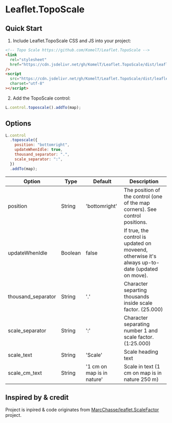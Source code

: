 # Leaflet.TopoScale

## Quick Start

1. Include Leaflet.TopoScale CSS and JS into your project:

```html
<!-- Topo Scale https://github.com/KomelT/Leaflet.TopoScale -->
<link
  rel="stylesheet"
  href="https://cdn.jsdelivr.net/gh/KomelT/Leaflet.TopoScale/dist/leaflet.toposcale.min.css"
/>
<script
  src="https://cdn.jsdelivr.net/gh/KomelT/Leaflet.TopoScale/dist/leaflet.toposcale.min.js"
  charset="utf-8"
></script>
```

2. Add the TopoScale control:

```js
L.control.toposcale().addTo(map);
```

## Options

```js
L.control
  .toposcale({
    position: "bottomright",
    updateWhenIdle: true,
    thousand_separator: ".",
    scale_separator: ":",
  })
  .addTo(map);
```

| Option             | Type    | Default                    | Description                                                                                     |
| ------------------ | ------- | -------------------------- | ----------------------------------------------------------------------------------------------- |
| position           | String  | 'bottomright'              | The position of the control (one of the map corners). See control positions.                    |
| updateWhenIdle     | Boolean | false                      | If true, the control is updated on moveend, otherwise it's always up-to-date (updated on move). |
| thousand_separator | String  | '.'                        | Character separting thousands inside scale factor. (25.000)                                     |
| scale_separator    | String  | ':'                        | Character separating number 1 and scale factor. (1:25.000)                                      |
| scale_text         | String  | 'Scale'                    | Scale heading text                                                                              |
| scale_cm_text      | String  | '1 cm on map is in nature' | Scale in text (1 cm on map is in nature 250 m)                                                  |

## Inspired by & credit

Project is inpired & code originates from [MarcChasse/leaflet.ScaleFactor](https://github.com/MarcChasse/leaflet.ScaleFactor) project.
